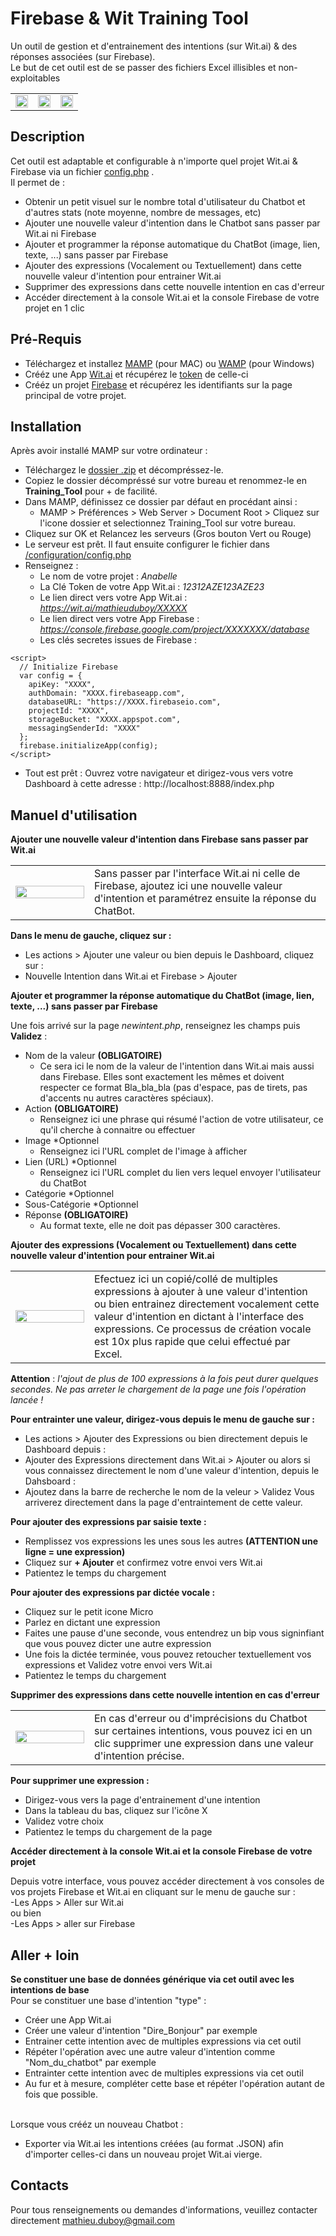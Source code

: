 # Firebase & Wit Training Tool
Un outil de gestion et d'entrainement des intentions (sur Wit.ai) & des réponses associées (sur Firebase).<br />Le but de cet outil est de se passer des fichiers Excel illisibles et non-exploitables
<table style="border:none"><tr><td>
<img src="https://github.com/MathieuDuboy/Wit-and-Firebase-Training-Tool/blob/master/Capture%20d%E2%80%99e%CC%81cran%202018-01-25%20a%CC%80%2009.50.40.png" width="100%"/></td><td> <img src="https://github.com/MathieuDuboy/Wit-and-Firebase-Training-Tool/blob/master/Capture%20d%E2%80%99e%CC%81cran%202018-01-25%20a%CC%80%2009.52.13.png" width="100%"/> </td><td><img src="https://github.com/MathieuDuboy/Wit-and-Firebase-Training-Tool/blob/master/Capture%20d%E2%80%99e%CC%81cran%202018-01-25%20a%CC%80%2009.52.40.png" width="100%"/></td></tr></table>

## Description
Cet outil est adaptable et configurable à n'importe quel projet Wit.ai & Firebase via un fichier [config.php](https://github.com/MathieuDuboy/Wit-and-Firebase-Training-Tool/blob/master/configuration/config.php) . <br />
Il permet de :
- Obtenir un petit visuel sur le nombre total d'utilisateur du Chatbot et d'autres stats (note moyenne, nombre de messages, etc)
- Ajouter une nouvelle valeur d'intention dans le Chatbot sans passer par Wit.ai ni Firebase
- Ajouter et programmer la réponse automatique du ChatBot (image, lien, texte, ...) sans passer par Firebase
- Ajouter des expressions (Vocalement ou Textuellement) dans cette nouvelle valeur d'intention pour entrainer Wit.ai
- Supprimer des expressions dans cette nouvelle intention en cas d'erreur
- Accéder directement à la console Wit.ai et la console Firebase de votre projet en 1 clic

## Pré-Requis
- Téléchargez et installez [MAMP](https://www.mamp.info/en/) (pour MAC) ou [WAMP](http://www.wampserver.com/) (pour Windows)
- Crééz une App [Wit.ai](https://wit.ai/) et récupérez le [token](https://wit.ai/docs/quickstart) de celle-ci
- Crééz un projet [Firebase](https://console.firebase.google.com/) et récupérez les identifiants sur la page principal de votre projet.

## Installation
Après avoir installé MAMP sur votre ordinateur :
- Téléchargez le [dossier .zip](https://github.com/MathieuDuboy/Wit-and-Firebase-Training-Tool/archive/master.zip) et décompréssez-le.
- Copiez le dossier décompréssé sur votre bureau et renommez-le en **Training_Tool** pour + de facilité.
- Dans MAMP, définissez ce dossier par défaut en procédant ainsi :
	- MAMP > Préférences > Web Server > Document Root > Cliquez sur l'icone dossier et selectionnez Training_Tool sur votre bureau.
- Cliquez sur OK et Relancez les serveurs (Gros bouton Vert ou Rouge)
- Le serveur est prêt. Il faut ensuite configurer le fichier dans [/configuration/config.php](https://github.com/MathieuDuboy/Wit-and-Firebase-Training-Tool/blob/master/configuration/config.php)
- Renseignez :
	- Le nom de votre projet : _Anabelle_
	- La Clé Token de votre App Wit.ai : _12312AZE123AZE23_
    - Le lien direct vers votre App Wit.ai : _https://wit.ai/mathieuduboy/XXXXX_
    - Le lien direct vers votre App Firebase : _https://console.firebase.google.com/project/XXXXXXX/database_
    - Les clés secretes issues de Firebase :
```
<script>
  // Initialize Firebase
  var config = {
    apiKey: "XXXX",
    authDomain: "XXXX.firebaseapp.com",
    databaseURL: "https://XXXX.firebaseio.com",
    projectId: "XXXX",
    storageBucket: "XXXX.appspot.com",
    messagingSenderId: "XXXX"
  };
  firebase.initializeApp(config);
</script>
```
- Tout est prêt : Ouvrez votre navigateur et dirigez-vous vers votre Dashboard à cette adresse : http://localhost:8888/index.php

## Manuel d'utilisation
**Ajouter une nouvelle valeur d'intention dans Firebase sans passer par Wit.ai**

<table><tr><td width="25%"><img src="https://github.com/MathieuDuboy/Wit-and-Firebase-Training-Tool/blob/master/Capture%20d%E2%80%99e%CC%81cran%202018-01-25%20a%CC%80%2011.26.06.png" width="100%"/>
</td><td>Sans passer par l'interface Wit.ai ni celle de Firebase, ajoutez ici une nouvelle valeur d'intention et paramétrez ensuite la réponse du ChatBot.</td></tr></table>

**Dans le menu de gauche, cliquez sur :**
- Les actions > Ajouter une valeur
ou bien depuis le Dashboard, cliquez sur :
- Nouvelle Intention dans Wit.ai et Firebase > Ajouter

**Ajouter et programmer la réponse automatique du ChatBot (image, lien, texte, ...) sans passer par Firebase**

Une fois arrivé sur la page _newintent.php_, renseignez les champs puis **Validez** :
- Nom de la valeur **(OBLIGATOIRE)**
	- Ce sera ici le nom de la valeur de l'intention dans Wit.ai mais aussi dans Firebase. Elles sont exactement les mêmes et doivent respecter ce format Bla_bla_bla (pas d'espace, pas de tirets, pas d'accents nu autres caractères spéciaux).
- Action **(OBLIGATOIRE)**
	- Renseignez ici une phrase qui résumé l'action de votre utilisateur, ce qu'il cherche à connaitre ou effectuer
- Image *Optionnel
	- Renseignez ici l'URL complet de l'image à afficher
- Lien (URL) *Optionnel
	- Renseignez ici l'URL complet du lien vers lequel envoyer l'utilisateur du ChatBot
- Catégorie *Optionnel
- Sous-Catégorie *Optionnel
- Réponse **(OBLIGATOIRE)**
	- Au format texte, elle ne doit pas dépasser 300 caractères.

**Ajouter des expressions (Vocalement ou Textuellement) dans cette nouvelle valeur d'intention pour entrainer Wit.ai**

<table><tr><td width="25%"><img src="https://github.com/MathieuDuboy/Wit-and-Firebase-Training-Tool/blob/master/Capture%20d%E2%80%99e%CC%81cran%202018-01-25%20a%CC%80%2009.52.13.png" width="100%"/>
</td><td>Efectuez ici un copié/collé de multiples expressions à ajouter à une valeur d'intention ou bien entrainez directement vocalement cette valeur d'intention en dictant à l'interface des expressions. Ce processus de création vocale est 10x plus rapide que celui effectué par Excel.</td></tr></table>

**Attention** : _l'ajout de plus de 100 expressions à la fois peut durer quelques secondes. Ne pas arreter le chargement de la page une fois l'opération lancée !_

**Pour entrainter une valeur, dirigez-vous depuis le menu de gauche sur :**
- Les actions > Ajouter des Expressions
ou bien directement depuis le Dashboard depuis :
- Ajouter des Expressions directement dans Wit.ai > Ajouter
ou alors si vous connaissez directement le nom d'une valeur d'intention, depuis le Dahsboard :
- Ajoutez dans la barre de recherche le nom de la veleur > Validez
Vous arriverez directement dans la page d'entraintement de cette valeur.

**Pour ajouter des expressions par saisie texte :**
- Remplissez vos expressions les unes sous les autres **(ATTENTION une ligne = une expression)**
- Cliquez sur **+ Ajouter** et confirmez votre envoi vers Wit.ai
- Patientez le temps du chargement

**Pour ajouter des expressions par dictée vocale :**
- Cliquez sur le petit icone Micro
- Parlez en dictant une expression
- Faites une pause d'une seconde, vous entendrez un bip vous signinfiant que vous pouvez dicter une autre expression
- Une fois la dictée terminée, vous pouvez retoucher textuellement vos expressions et Validez votre envoi vers Wit.ai
- Patientez le temps du chargement

**Supprimer des expressions dans cette nouvelle intention en cas d'erreur**

<table><tr><td width="25%"><img src="https://github.com/MathieuDuboy/Wit-and-Firebase-Training-Tool/blob/master/Capture%20d%E2%80%99e%CC%81cran%202018-01-25%20a%CC%80%2011.36.41.png" width="100%"/>
</td><td>En cas d'erreur ou d'imprécisions du Chatbot sur certaines intentions, vous pouvez ici en un clic supprimer une expression dans une valeur d'intention précise.</td></tr></table>

**Pour supprimer une expression :**
- Dirigez-vous vers la page d'entrainement d'une intention
- Dans la tableau du bas, cliquez sur l'icône X
- Validez votre choix
- Patientez le temps du chargement de la page

**Accéder directement à la console Wit.ai et la console Firebase de votre projet**

Depuis votre interface, vous pouvez accéder directement à vos consoles de vos projets Firebase et Wit.ai en cliquant sur le menu de gauche sur : <br />
-Les Apps > Aller sur Wit.ai<br />
ou bien <br />
-Les Apps > aller sur Firebase<br />

## Aller + loin
**Se constituer une base de données générique via cet outil avec les intentions de base**
<br />Pour se constituer une base d'intention "type" : 
- Créer une App Wit.ai
- Créer une valeur d'intention "Dire_Bonjour" par exemple
- Entrainer cette intention avec de multiples expressions via cet outil
- Répéter l'opération avec une autre valeur d'intention comme "Nom_du_chatbot" par exemple
- Entrainter cette intention avec de multiples expressions via cet outil
- Au fur et à mesure, compléter cette base et répéter l'opération autant de fois que possible.<br /><br />

Lorsque vous crééz un nouveau Chatbot : <br />
- Exporter via Wit.ai les intentions créées (au format .JSON) afin d'importer celles-ci dans un nouveau projet Wit.ai vierge.

## Contacts
Pour tous renseignements ou demandes d'informations, veuillez contacter directement [mathieu.duboy@gmail.com]()
